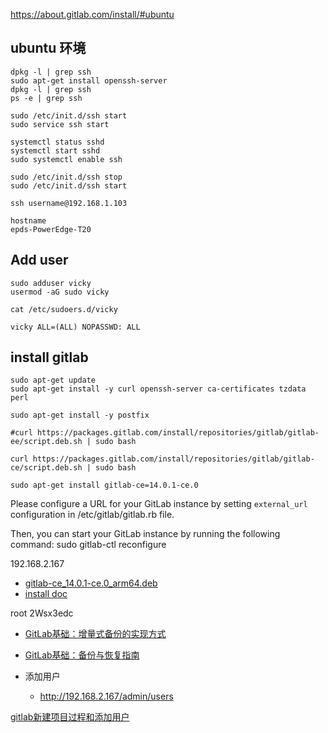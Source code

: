 https://about.gitlab.com/install/#ubuntu



## ubuntu 环境

```shell
dpkg -l | grep ssh
sudo apt-get install openssh-server
dpkg -l | grep ssh
ps -e | grep ssh

sudo /etc/init.d/ssh start
sudo service ssh start 

systemctl status sshd
systemctl start sshd
sudo systemctl enable ssh

sudo /etc/init.d/ssh stop 
sudo /etc/init.d/ssh start

ssh username@192.168.1.103 

hostname
epds-PowerEdge-T20
```

## Add user

```shell
sudo adduser vicky
usermod -aG sudo vicky

cat /etc/sudoers.d/vicky

vicky ALL=(ALL) NOPASSWD: ALL
```



## install gitlab

```shell
sudo apt-get update
sudo apt-get install -y curl openssh-server ca-certificates tzdata perl

sudo apt-get install -y postfix

#curl https://packages.gitlab.com/install/repositories/gitlab/gitlab-ee/script.deb.sh | sudo bash

curl https://packages.gitlab.com/install/repositories/gitlab/gitlab-ce/script.deb.sh | sudo bash

sudo apt-get install gitlab-ce=14.0.1-ce.0
```

Please configure a URL for your GitLab instance by setting `external_url`
configuration in /etc/gitlab/gitlab.rb file.



Then, you can start your GitLab instance by running the following command:
  sudo gitlab-ctl reconfigure

192.168.2.167

+ [gitlab-ce_14.0.1-ce.0_arm64.deb](https://packages.gitlab.com/gitlab/gitlab-ce/packages/ubuntu/focal/gitlab-ce_14.0.1-ce.0_arm64.deb)
+ [install doc](https://docs.gitlab.com/omnibus/installation/)



root 2Wsx3edc



+ [GitLab基础：增量式备份的实现方式](https://blog.csdn.net/liumiaocn/article/details/107936967)
+ [GitLab基础：备份与恢复指南](https://liumiaocn.blog.csdn.net/article/details/107952592)



+ 添加用户
  + http://192.168.2.167/admin/users



[gitlab新建项目过程和添加用户](https://blog.csdn.net/weiqiang0124/article/details/80803280)

